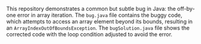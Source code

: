This repository demonstrates a common but subtle bug in Java: the off-by-one error in array iteration. The `bug.java` file contains the buggy code, which attempts to access an array element beyond its bounds, resulting in an `ArrayIndexOutOfBoundsException`. The `bugSolution.java` file shows the corrected code with the loop condition adjusted to avoid the error.